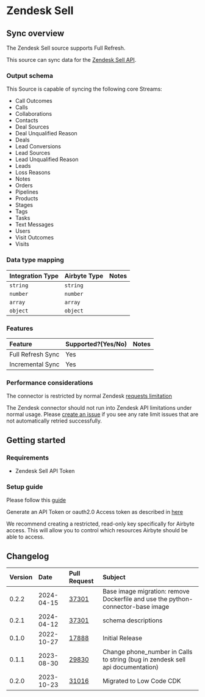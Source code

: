 # Zendesk Sell

## Sync overview

The Zendesk Sell source supports Full Refresh.

This source can sync data for the [Zendesk Sell API](https://developer.zendesk.com/api-reference/sales-crm/introduction/).

### Output schema

This Source is capable of syncing the following core Streams:

* Call Outcomes
* Calls
* Collaborations
* Contacts
* Deal Sources
* Deal Unqualified Reason
* Deals
* Lead Conversions
* Lead Sources
* Lead Unqualified Reason
* Leads
* Loss Reasons
* Notes
* Orders
* Pipelines
* Products
* Stages
* Tags
* Tasks
* Text Messages
* Users
* Visit Outcomes
* Visits

### Data type mapping

| Integration Type | Airbyte Type | Notes |
| :--- | :--- | :--- |
| `string` | `string` |  |
| `number` | `number` |  |
| `array` | `array` |  |
| `object` | `object` |  |

### Features

| Feature | Supported?\(Yes/No\) | Notes |
| :--- | :--- | :--- |
| Full Refresh Sync | Yes |  |
| Incremental Sync | Yes |  |

### Performance considerations

The connector is restricted by normal Zendesk [requests limitation](https://developer.zendesk.com/api-reference/ticketing/account-configuration/usage_limits/)

The Zendesk connector should not run into Zendesk API limitations under normal usage. Please [create an issue](https://github.com/airbytehq/airbyte/issues) if you see any rate limit issues that are not automatically retried successfully.

## Getting started

### Requirements

* Zendesk Sell API Token


### Setup guide

Please follow this [guide](https://developer.zendesk.com/documentation/custom-data/custom-objects/getting-started-with-custom-objects/#enabling-custom-objects)

Generate an API Token or oauth2.0 Access token as described in [here](https://developer.zendesk.com/api-reference/ticketing/introduction/#security-and-authentication)

We recommend creating a restricted, read-only key specifically for Airbyte access. This will allow you to control which resources Airbyte should be able to access.

## Changelog

| Version | Date | Pull Request | Subject |
| :--- | :--- | :--- | :--- |
| 0.2.2 | 2024-04-15 | [37301](https://github.com/airbytehq/airbyte/pull/37301) | Base image migration: remove Dockerfile and use the python-connector-base image |
| 0.2.1 | 2024-04-12 | [37301](https://github.com/airbytehq/airbyte/pull/37301) | schema descriptions |
| 0.1.0 | 2022-10-27 | [17888](https://github.com/airbytehq/airbyte/pull/17888) | Initial Release |
| 0.1.1 | 2023-08-30 | [29830](https://github.com/airbytehq/airbyte/pull/29830) | Change phone_number in Calls to string (bug in zendesk sell api documentation) |
| 0.2.0 | 2023-10-23 | [31016](https://github.com/airbytehq/airbyte/pull/31016) | Migrated to Low Code CDK |


